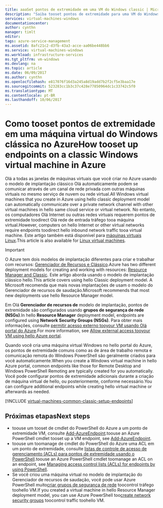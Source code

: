 ```yaml
---
title: aaaSet pontos de extremidade em uma VM do Windows classic | Microsoft Docs
description: "Saiba tooset pontos de extremidade para uma VM do Windows no hello comunicação tooallow de portal clássico do Azure com uma máquina virtual do Windows no Azure."
services: virtual-machines-windows
documentationcenter: 
author: cynthn
manager: timlt
editor: 
tags: azure-service-management
ms.assetid: 8afc21c2-d3fb-43a3-acce-aa06be448bb6
ms.service: virtual-machines-windows
ms.workload: infrastructure-services
ms.tgt_pltfrm: vm-windows
ms.devlang: na
ms.topic: article
ms.date: 06/09/2017
ms.author: cynthn
ms.openlocfilehash: e817076f16d3a245a8d19add7b2f2cf5e3baa17e
ms.sourcegitcommit: 523283cc1b3c37c428e77850964dc1c33742c5f0
ms.translationtype: MT
ms.contentlocale: pt-BR
ms.lasthandoff: 10/06/2017
---
```

# <a name="how-tooset-up-endpoints-on-a-classic-windows-virtual-machine-in-azure"></a><span data-ttu-id="f8f61-103">Como tooset pontos de extremidade em uma máquina virtual do Windows clássica no Azure</span><span class="sxs-lookup"><span data-stu-id="f8f61-103">How tooset up endpoints on a classic Windows virtual machine in Azure</span></span>
<span data-ttu-id="f8f61-104">Olá a todas as janelas de máquinas virtuais que você criar no Azure usando o modelo de implantação clássico Olá automaticamente podem se comunicar através de um canal de rede privada com outras máquinas virtuais no mesmo serviço de nuvem ou rede virtual.</span><span class="sxs-lookup"><span data-stu-id="f8f61-104">All Windows virtual machines that you create in Azure using hello classic deployment model can automatically communicate over a private network channel with other virtual machines in hello same cloud service or virtual network.</span></span> <span data-ttu-id="f8f61-105">No entanto, os computadores Olá Internet ou outras redes virtuais requerem pontos de extremidade toodirect Olá rede de entrada tráfego tooa máquina virtual.</span><span class="sxs-lookup"><span data-stu-id="f8f61-105">However, computers on hello Internet or other virtual networks require endpoints toodirect hello inbound network traffic tooa virtual machine.</span></span> <span data-ttu-id="f8f61-106">Este artigo também está disponível para [máquinas virtuais Linux](../../linux/classic/setup-endpoints.md).</span><span class="sxs-lookup"><span data-stu-id="f8f61-106">This article is also available for [Linux virtual machines](../../linux/classic/setup-endpoints.md).</span></span>

> [!IMPORTANT]
> <span data-ttu-id="f8f61-107">O Azure tem dois modelos de implantação diferentes para criar e trabalhar com recursos: [Gerenciador de Recursos e Clássico](../../../resource-manager-deployment-model.md).</span><span class="sxs-lookup"><span data-stu-id="f8f61-107">Azure has two different deployment models for creating and working with resources: [Resource Manager and Classic](../../../resource-manager-deployment-model.md).</span></span> <span data-ttu-id="f8f61-108">Este artigo aborda usando o modelo de implantação clássico hello.</span><span class="sxs-lookup"><span data-stu-id="f8f61-108">This article covers using hello Classic deployment model.</span></span> <span data-ttu-id="f8f61-109">A Microsoft recomenda que mais novas implantações de usam o modelo do Gerenciador de recursos de saudação.</span><span class="sxs-lookup"><span data-stu-id="f8f61-109">Microsoft recommends that most new deployments use hello Resource Manager model.</span></span>

<span data-ttu-id="f8f61-110">Em Olá **Gerenciador de recursos de** modelo de implantação, pontos de extremidade são configurados usando **grupos de segurança de rede (NSGs)**.</span><span class="sxs-lookup"><span data-stu-id="f8f61-110">In hello **Resource Manager** deployment model, endpoints are configured using **Network Security Groups (NSGs)**.</span></span> <span data-ttu-id="f8f61-111">Para obter mais informações, consulte [permitir acesso externo tooyour VM usando Olá portal do Azure](../nsg-quickstart-portal.md?toc=%2fazure%2fvirtual-machines%2fwindows%2ftoc.json).</span><span class="sxs-lookup"><span data-stu-id="f8f61-111">For more information, see [Allow external access tooyour VM using hello Azure portal](../nsg-quickstart-portal.md?toc=%2fazure%2fvirtual-machines%2fwindows%2ftoc.json).</span></span>

<span data-ttu-id="f8f61-112">Quando você cria uma máquina virtual Windows no hello portal do Azure, os pontos de extremidade comuns como as de área de trabalho remota e comunicação remota do Windows PowerShell são geralmente criados para você automaticamente.</span><span class="sxs-lookup"><span data-stu-id="f8f61-112">When you create a Windows virtual machine in hello Azure portal, common endpoints like those for Remote Desktop and Windows PowerShell Remoting are typically created for you automatically.</span></span> <span data-ttu-id="f8f61-113">Você pode configurar pontos de extremidade adicionais durante a criação de máquina virtual de hello, ou posteriormente, conforme necessário.</span><span class="sxs-lookup"><span data-stu-id="f8f61-113">You can configure additional endpoints while creating hello virtual machine or afterwards as needed.</span></span>

[!INCLUDE [virtual-machines-common-classic-setup-endpoints](../../../../includes/virtual-machines-common-classic-setup-endpoints.md)]

## <a name="next-steps"></a><span data-ttu-id="f8f61-114">Próximas etapas</span><span class="sxs-lookup"><span data-stu-id="f8f61-114">Next steps</span></span>
* <span data-ttu-id="f8f61-115">toouse um tooset de cmdlet do PowerShell do Azure a um ponto de extremidade VM, consulte [Add-AzureEndpoint](https://msdn.microsoft.com/library/azure/dn495300.aspx).</span><span class="sxs-lookup"><span data-stu-id="f8f61-115">toouse an Azure PowerShell cmdlet tooset up a VM endpoint, see [Add-AzureEndpoint](https://msdn.microsoft.com/library/azure/dn495300.aspx).</span></span>
* <span data-ttu-id="f8f61-116">toouse um toomanage de cmdlet do PowerShell do Azure uma ACL em um ponto de extremidade, consulte [listas de controle de acesso de gerenciamento (ACLs) para pontos de extremidade usando o PowerShell](../../../virtual-network/virtual-networks-acl-powershell.md).</span><span class="sxs-lookup"><span data-stu-id="f8f61-116">toouse an Azure PowerShell cmdlet toomanage an ACL on an endpoint, see [Managing access control lists (ACLs) for endpoints by using PowerShell](../../../virtual-network/virtual-networks-acl-powershell.md).</span></span>
* <span data-ttu-id="f8f61-117">Se você criou uma máquina virtual no modelo de implantação do Gerenciador de recursos de saudação, você pode usar Azure PowerShell muito[criar grupos de segurança de rede](../../../virtual-network/virtual-networks-create-nsg-arm-ps.md) toocontrol tráfego toohello VM.</span><span class="sxs-lookup"><span data-stu-id="f8f61-117">If you created a virtual machine in hello Resource Manager deployment model, you can use Azure PowerShell too[create network security groups](../../../virtual-network/virtual-networks-create-nsg-arm-ps.md) toocontrol traffic toohello VM.</span></span>
